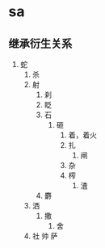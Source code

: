 # sa

## 继承衍生关系

1. 蛇
   1. 杀
   2. 射
      1. 刹
      2. 眨
      3. 石
         1. 砸 
            1. 着，着火
            2. 扎
               1. 闸
            3. 杂
            4. 榨
               1. 渣   
      4. 麝
   3. 洒
      1. 撒
         1. 舍
   4. 社
帅
萨







